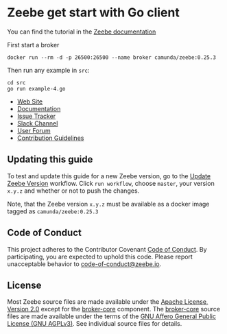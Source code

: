 # Zeebe get start with Go client


You can find the tutorial in the [Zeebe documentation](https://docs.zeebe.io/clients/go-client/get-started)

First start a broker

```shell
docker run --rm -d -p 26500:26500 --name broker camunda/zeebe:0.25.3
```

Then run any example in `src`:

```shell
cd src
go run example-4.go
```

* [Web Site](https://zeebe.io)
* [Documentation](https://docs.zeebe.io)
* [Issue Tracker](https://github.com/zeebe-io/zeebe/issues)
* [Slack Channel](https://zeebe-slackin.herokuapp.com/)
* [User Forum](https://forum.zeebe.io)
* [Contribution Guidelines](/CONTRIBUTING.md)

## Updating this guide

To test and update this guide for a new Zeebe version, go to the [Update Zeebe
Version](https://github.com/zeebe-io/zeebe-get-started-go-client/actions?query=workflow%3A%22Update+the+Zeebe+version%22)
workflow. Click `run workflow`, choose `master`, your version `x.y.z` and
whether or not to push the changes.

Note, that the Zeebe version `x.y.z` must be available as a docker image tagged
as `camunda/zeebe:0.25.3`

## Code of Conduct

This project adheres to the Contributor Covenant [Code of
Conduct](/CODE_OF_CONDUCT.md). By participating, you are expected to uphold
this code. Please report unacceptable behavior to code-of-conduct@zeebe.io.

## License

Most Zeebe source files are made available under the [Apache License, Version
2.0](/LICENSE) except for the [broker-core][] component. The [broker-core][]
source files are made available under the terms of the [GNU Affero General
Public License (GNU AGPLv3)][agpl]. See individual source files for
details.

[broker-core]: https://github.com/zeebe-io/zeebe/tree/master/broker-core
[agpl]: https://github.com/zeebe-io/zeebe/blob/master/GNU-AGPL-3.0
